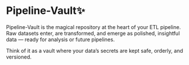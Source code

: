 # Pipeline-Vault✨

Pipeline-Vault is the magical repository at the heart of your ETL pipeline. Raw datasets enter, are transformed, and emerge as polished, insightful data — ready for analysis or future pipelines.  

Think of it as a vault where your data’s secrets are kept safe, orderly, and versioned.
